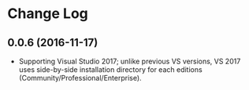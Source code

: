 # Change Log

## 0.0.6 (2016-11-17)
* Supporting Visual Studio 2017; unlike previous VS versions, VS 2017 uses side-by-side installation directory for each editions (Community/Professional/Enterprise).
